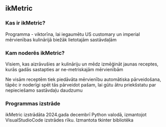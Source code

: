 ## ikMetric
### Kas ir ikMetric?
Programma - viktorīna, lai iegaumētu US customary un imperial mērvienības kulinārijā biežāk lietotajām sastāvdaļām

### Kam noderēs ikMetric? 
Visiem, kas aizrāvušies ar kulināriju un mēdz izmēģināt jaunas receptes, kurās gadās sastapties ar ne-metriskajām mērvienībām

Ne visām receptēm tiek piedāvāta mērvienību automātiska pārveidošana, tāpēc ir noderīgi spēt tās pārveidot pašam, lai gūtu ātru priekšstatu par nepieciešamo sastāvdaļu daudzumu

### Programmas izstrāde
ikMetric izstrādāta 2024.gada decembrī Python valodā, izmantojot VisualStudioCode izstrādes rīku.
Izmantota tkinter bibliotēka
